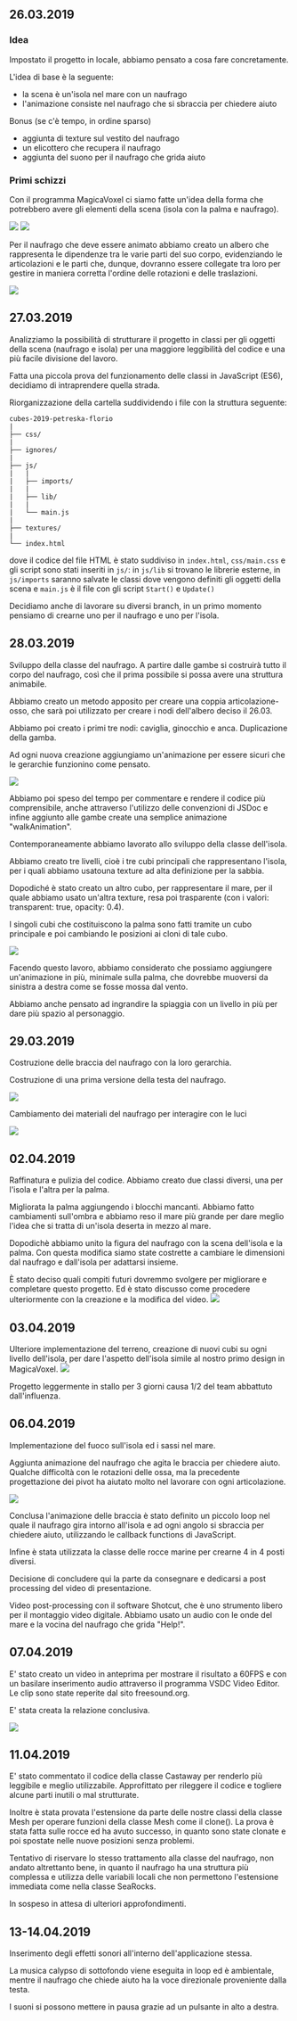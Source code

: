 ## 26.03.2019
### Idea
Impostato il progetto in locale, abbiamo pensato a cosa fare concretamente. 

L'idea di base è la seguente:
- la scena è un'isola nel mare con un naufrago
- l'animazione consiste nel naufrago che si sbraccia per chiedere aiuto

Bonus (se c'è tempo, in ordine sparso)
- aggiunta di texture sul vestito del naufrago
- un elicottero che recupera il naufrago
- aggiunta del suono per il naufrago che grida aiuto

### Primi schizzi
Con il programma MagicaVoxel ci siamo fatte un'idea della forma che potrebbero avere gli elementi della scena (isola con la palma e naufrago).

![](images/island.png)
![](images/castaway.png)


Per il naufrago che deve essere animato abbiamo creato un albero che rappresenta le dipendenze tra le varie parti del suo corpo, evidenziando le articolazioni e le parti che, dunque, dovranno essere collegate tra loro per gestire in maniera corretta l'ordine delle rotazioni e delle traslazioni.

![](images/char-tree.png)

## 27.03.2019
Analizziamo la possibilità di strutturare il progetto in classi per gli oggetti della scena (naufrago e isola) per una maggiore leggibilità del codice e una più facile divisione del lavoro.

Fatta una piccola prova del funzionamento delle classi in JavaScript (ES6), decidiamo di intraprendere quella strada.

Riorganizzazione della cartella suddividendo i file con la struttura seguente:

```
cubes-2019-petreska-florio
|
├── css/
|
├── ignores/
|   
├── js/
|   |
|   ├── imports/   
|   |
|   ├── lib/   
|   |
|   └── main.js 
|
├── textures/
|
└── index.html
```

dove il codice del file HTML è stato suddiviso in `index.html`, `css/main.css` e gli script sono stati inseriti in `js/`: in `js/lib` si trovano le librerie esterne, in `js/imports` saranno salvate le classi dove vengono definiti gli oggetti della scena e `main.js` è il file con gli script `Start()` e `Update()`

Decidiamo anche di lavorare su diversi branch, in un primo momento pensiamo di crearne uno per il naufrago e uno per l'isola.

## 28.03.2019
Sviluppo della classe del naufrago. A partire dalle gambe si costruirà tutto il corpo del naufrago, così che il prima possibile si possa avere una struttura animabile.

Abbiamo creato un metodo apposito per creare una coppia articolazione-osso, che sarà poi utilizzato per creare i nodi dell'albero deciso il 26.03.

Abbiamo poi creato i primi tre nodi: caviglia, ginocchio e anca. 
Duplicazione della gamba.

Ad ogni nuova creazione aggiungiamo un'animazione per essere sicuri che le gerarchie funzionino come pensato.

![](images/legs.png)

Abbiamo poi speso del tempo per commentare e rendere il codice più comprensibile, anche attraverso l'utilizzo delle convenzioni di JSDoc e infine aggiunto alle gambe create una semplice animazione "walkAnimation".

Contemporaneamente abbiamo lavorato allo sviluppo della classe dell'isola. 

Abbiamo creato tre livelli, cioè i tre cubi principali che rappresentano l'isola, per i quali abbiamo usatouna texture ad alta definizione per la sabbia.

Dopodiché è stato creato un altro cubo, per rappresentare il mare, per il quale abbiamo usato un'altra texture, resa poi  trasparente (con i valori: transparent: true, opacity: 0.4).

I singoli cubi che costituiscono la palma sono fatti tramite un cubo principale e poi cambiando le posizioni ai cloni di tale cubo.

![](images/island.jpg)

Facendo questo lavoro, abbiamo considerato che possiamo aggiungere un'animazione in più, minimale sulla palma, che dovrebbe muoversi da sinistra a destra come se fosse mossa dal vento.

Abbiamo anche pensato ad ingrandire la spiaggia con un livello in più per dare più spazio al personaggio.


## 29.03.2019
Costruzione delle braccia del naufrago con la loro gerarchia.

Costruzione di una prima versione della testa del naufrago.

![](images/complete.png)

Cambiamento dei materiali del naufrago per interagire con le luci

![](images/material.png)


## 02.04.2019 

Raffinatura e pulizia del codice.
Abbiamo creato due classi diversi, una per l'isola e l'altra per la palma.

Migliorata la palma aggiungendo i blocchi mancanti. Abbiamo fatto cambiamenti sull'ombra e abbiamo reso il mare più grande per dare meglio l'idea che si tratta di un'isola deserta in mezzo al mare.

Dopodichè abbiamo unito la figura del naufrago con la scena dell'isola e la palma. Con questa modifica siamo state costrette a cambiare le dimensioni dal naufrago e dall'isola per adattarsi insieme.

È stato deciso quali compiti futuri dovremmo svolgere per migliorare e completare questo progetto. Ed è stato discusso come procedere ulteriormente con la creazione e la modifica del video.
![](images/island0.png)

## 03.04.2019

Ulteriore implementazione del terreno, creazione di nuovi cubi su ogni livello dell'isola, per dare l'aspetto dell'isola simile al nostro primo design in MagicaVoxel.
![](images/island1.png)


Progetto leggermente in stallo per 3 giorni causa 1/2 del team abbattuto dall'influenza.

## 06.04.2019

Implementazione del fuoco sull'isola ed i sassi nel mare.

Aggiunta animazione del naufrago che agita le braccia per chiedere aiuto. Qualche difficoltà con le rotazioni delle ossa, ma la precedente progettazione dei pivot ha aiutato molto nel lavorare con ogni articolazione.


![](images/fire&searocks.png)


Conclusa l'animazione delle braccia è stato definito un piccolo loop nel quale il naufrago gira intorno all'isola e ad ogni angolo si sbraccia per chiedere aiuto, utilizzando le callback functions di JavaScript.

Infine è stata utilizzata la classe delle rocce marine per crearne 4 in 4 posti diversi.

Decisione di concludere qui la parte da consegnare e dedicarsi a post processing del video di presentazione.

Video post-processing con il software Shotcut, che è uno strumento libero per il montaggio video digitale. Abbiamo usato un audio con le onde del mare e la vocina del naufrago che grida "Help!". 

## 07.04.2019

E' stato creato un video in anteprima per mostrare il risultato a 60FPS e con un basilare inserimento audio attraverso il programma VSDC Video Editor. Le clip sono state reperite dal sito freesound.org.

E' stata creata la relazione conclusiva.

![](images/video.png)

## 11.04.2019

E' stato commentato il codice della classe Castaway per renderlo più leggibile e meglio utilizzabile. Approfittato per rileggere il codice e togliere alcune parti inutili o mal strutturate.

Inoltre è stata provata l'estensione da parte delle nostre classi della classe Mesh per operare funzioni della classe Mesh come il clone(). La prova è stata fatta sulle rocce ed ha avuto successo, in quanto sono state clonate e poi spostate nelle nuove posizioni senza problemi.

Tentativo di riservare lo stesso trattamento alla classe del naufrago, non andato altrettanto bene, in quanto il naufrago ha una struttura più complessa e utilizza delle variabili locali che non permettono l'estensione immediata come nella classe SeaRocks.

In sospeso in attesa di ulteriori approfondimenti.

## 13-14.04.2019   
Inserimento degli effetti sonori all'interno dell'applicazione stessa. 

La musica calypso di sottofondo viene eseguita in loop ed è ambientale, mentre il naufrago che chiede aiuto ha la voce direzionale proveniente dalla testa.

I suoni si possono mettere in pausa grazie ad un pulsante in alto a destra.




